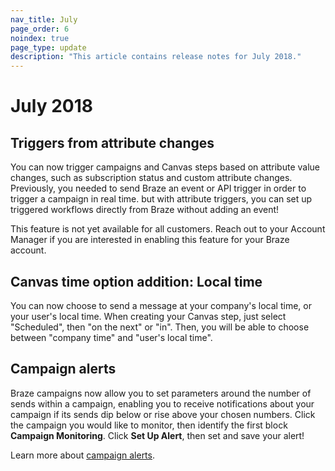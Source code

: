 ```yaml
---
nav_title: July
page_order: 6
noindex: true
page_type: update
description: "This article contains release notes for July 2018."
---
```

# July 2018

## Triggers from attribute changes

You can now trigger campaigns and Canvas steps based on attribute value changes, such as subscription status and custom attribute changes. Previously, you needed to send Braze an event or API trigger in order to trigger a campaign in real time. but with attribute triggers, you can set up triggered workflows directly from Braze without adding an event!

This feature is not yet available for all customers. Reach out to your Account Manager if you are interested in enabling this feature for your Braze account.

## Canvas time option addition: Local time

You can now choose to send a message at your company's local time, or your user's local time. When creating your Canvas step, just select "Scheduled", then "on the next" or "in". Then, you will be able to choose between "company time" and "user's local time".

## Campaign alerts

Braze campaigns now allow you to set parameters around the number of sends within a campaign, enabling you to receive notifications about your campaign if its sends dip below or rise above your chosen numbers. Click the campaign you would like to monitor, then identify the first block **Campaign Monitoring**. Click **Set Up Alert**, then set and save your alert! 

Learn more about [campaign alerts]({{site.baseurl}}/user_guide/engagement_tools/campaigns/scheduling_and_organizing/campaign_alerts/#campaign-alerts).
